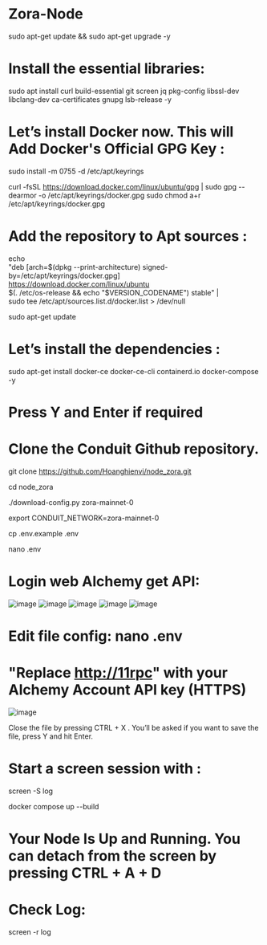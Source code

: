 # Zora-Node

sudo apt-get update && sudo apt-get upgrade -y

# Install the essential libraries: 
sudo apt install curl build-essential git screen jq pkg-config libssl-dev libclang-dev ca-certificates gnupg lsb-release -y

# Let’s install Docker now. This will Add Docker's Official GPG Key :
sudo install -m 0755 -d /etc/apt/keyrings

curl -fsSL https://download.docker.com/linux/ubuntu/gpg | sudo gpg --dearmor -o /etc/apt/keyrings/docker.gpg
sudo chmod a+r /etc/apt/keyrings/docker.gpg

# Add the repository to Apt sources :
echo \
  "deb [arch=$(dpkg --print-architecture) signed-by=/etc/apt/keyrings/docker.gpg] https://download.docker.com/linux/ubuntu \
  $(. /etc/os-release && echo "$VERSION_CODENAME") stable" | \
  sudo tee /etc/apt/sources.list.d/docker.list > /dev/null
  
sudo apt-get update

# Let’s install the dependencies :
sudo apt-get install docker-ce docker-ce-cli containerd.io docker-compose -y

# Press Y and Enter if required 

# Clone the Conduit Github repository.
git clone https://github.com/Hoanghienvi/node_zora.git

cd node_zora

./download-config.py zora-mainnet-0

export CONDUIT_NETWORK=zora-mainnet-0

cp .env.example .env

nano .env

# Login web Alchemy get API:
![image](https://github.com/Hoanghienvi/Zora-Node/assets/87926002/52b53e48-4916-4ef5-97d2-07a3f5ee368a)
![image](https://github.com/Hoanghienvi/Zora-Node/assets/87926002/9a87383a-b6fb-4664-997e-9a1d67066a52)
![image](https://github.com/Hoanghienvi/Zora-Node/assets/87926002/ffa3a3b3-3c0f-4504-aafc-d9f8370a8935)
![image](https://github.com/Hoanghienvi/Zora-Node/assets/87926002/28e4f804-15bb-4ca0-a280-b4b88f9bb40a)
![image](https://github.com/Hoanghienvi/Zora-Node/assets/87926002/c9661b5f-4eca-434d-82b0-dfea593b8fb7)

# Edit file config:  nano .env

# "Replace <http://11rpc>" with your Alchemy Account API key (HTTPS)
![image](https://github.com/Hoanghienvi/Zora-Node/assets/87926002/fd93845b-b639-4f6d-900e-5102b640a2fe)



Close the file by pressing CTRL + X . You’ll be asked if you want to save the file, press Y and hit Enter.

# Start a screen session with :
screen -S log

docker compose up --build

# Your Node Is Up and Running. You can detach from the screen by pressing CTRL + A + D

# Check Log:
screen -r log
